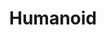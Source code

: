 ---
title: Humanoid
order: 4
img: /assets/img/champ.jpg
publications:
  - date: 2014-02-10
    title: "CHAMP — A low cost modular humanoid platform"
    authors: "Nitin J. Sanket, Chetan Sadhu, Harsha B., Abhiram M. H., Madhu G."
    venue: "In Proceedings of IEEE International Conference on Control, Automation, Robotics and Embedded Systems (CARE), 2013"
    links:
        preprint: //ieeexplore.ieee.org/document/6733738/
---